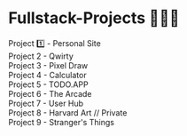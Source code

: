 # Fullstack-Projects 👩🏼‍💻

Project 1️⃣ - Personal Site <br>
Project 2 - Qwirty <br>
Project 3 - Pixel Draw <br>
Project 4 - Calculator <br>
Project 5 - TODO.APP <br>
Project 6 - The Arcade <br>
Project 7 - User Hub <br>
Project 8 - Harvard Art // Private <br>
Project 9 - Stranger's Things

